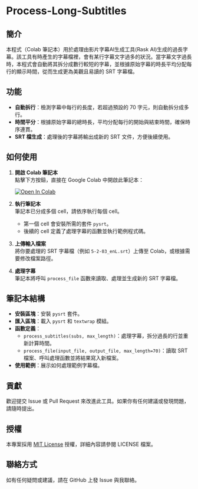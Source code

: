 # Process-Long-Subtitles

## 簡介
本程式（Colab 筆記本）用於處理由影片字幕AI生成工具(Rask AI)生成的過長字幕。該工具有時產生的字幕檔裡，會有某行字幕文字過多的狀況。當字幕文字過長時，本程式會自動將其拆分成數行較短的字幕，並根據原始字幕的時長平均分配每行的顯示時間，從而生成更為美觀且易讀的 SRT 字幕檔。

## 功能
- **自動拆行**：檢測字幕中每行的長度，若超過預設的 70 字元，則自動拆分成多行。
- **時間平分**：根據原始字幕的總時長，平均分配每行的開始與結束時間，確保時序連貫。
- **SRT 檔生成**：處理後的字幕將輸出成新的 SRT 文件，方便後續使用。

## 如何使用
1. **開啟 Colab 筆記本**  
   點擊下方按鈕，直接在 Google Colab 中開啟此筆記本：
   
   [![Open In Colab](https://colab.research.google.com/assets/colab-badge.svg)](https://colab.research.google.com/github/Chihuah/Process-Long-Subtitles/blob/main/Process_Long_Subtitles_(from_Rask_ai).ipynb)

2. **執行筆記本**  
   筆記本已分成多個 cell，請依序執行每個 cell。  
   - 第一個 cell 會安裝所需的套件 `pysrt`。  
   - 後續的 cell 定義了處理字幕的函數並執行範例程式碼。

3. **上傳輸入檔案**  
   將你要處理的 SRT 字幕檔（例如 `5-2-03_enL.srt`）上傳至 Colab，或根據需要修改檔案路徑。

4. **處理字幕**  
   筆記本將呼叫 `process_file` 函數來讀取、處理並生成新的 SRT 字幕檔。

## 筆記本結構
- **安裝區塊**：安裝 `pysrt` 套件。
- **匯入區塊**：載入 `pysrt` 和 `textwrap` 模組。
- **函數定義**：
  - `process_subtitles(subs, max_length)`：處理字幕，拆分過長的行並重新計算時間。
  - `process_file(input_file, output_file, max_length=70)`：讀取 SRT 檔案、呼叫處理函數並將結果寫入新檔案。
- **使用範例**：展示如何處理範例字幕檔。

## 貢獻
歡迎提交 Issue 或 Pull Request 來改進此工具。如果你有任何建議或發現問題，請隨時提出。

## 授權
本專案採用 [MIT License](LICENSE) 授權，詳細內容請參閱 LICENSE 檔案。

## 聯絡方式
如有任何疑問或建議，請在 GitHub 上發 Issue 與我聯絡。
